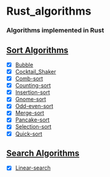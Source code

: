 # Rust_algorithms

### Algorithms implemented in Rust

## [Sort Algorithms](./src/sorting)

- [x] [Bubble](./src/sorting/bubble_sort.rs)
- [x] [Cocktail_Shaker](./src/sorting/cocktail_shaker_sort.rs)
- [x] [Comb-sort](./src/sorting/comb_sort.rs)
- [x] [Counting-sort](./src/sorting/counting_sort.rs)
- [x] [Insertion-sort](./src/sorting/insertion_sort.rs)
- [x] [Gnome-sort](./src/sorting/gnome_sort.rs)
- [x] [Odd-even-sort](./src/sorting/odd_even_sort.rs)
- [x] [Merge-sort](./src/sorting/merge_sort.rs)
- [x] [Pancake-sort](./src/sorting/pancake_sort.rs)
- [x] [Selection-sort](./src/sorting/selection_sort.rs)
- [x] [Quick-sort](./src/sorting/README.md#quick-sort)

## [Search Algorithms](./src/searching)

- [x] [Linear-search](./src/searching/linear_search.rs)